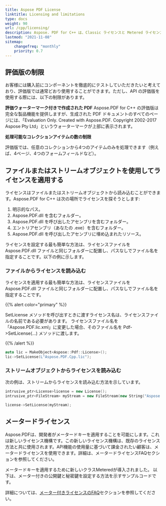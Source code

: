 ```yaml
---
title: Aspose PDF License
linktitle: Licensing and limitations
type: docs
weight: 90
url: /cpp/licensing/
description: Aspose. PDF for C++ は、Classic ライセンスと Metered ライセンスを取得することをお勧めします。また、製品をよりよく探索するために制限付きライセンスを使用します。
lastmod: "2021-11-08"
sitemap:
    changefreq: "monthly"
    priority: 0.7
---
```


## 評価版の制限

お客様には購入前にコンポーネントを徹底的にテストしていただきたいと考えており、評価版では通常どおり使用することができます。ただし、API の評価版を使用する際には、以下の制限があります。

**評価ウォーターマーク付きで作成された PDF**
Aspose.PDF for C++ の評価版は完全な製品機能を提供しますが、生成された PDF ドキュメントのすべてのページには、「Evaluation Only. Created with Aspose.PDF. Copyright 2002-2017 Aspose Pty Ltd」というウォーターマークが上部に表示されます。

**処理可能なコレクションアイテムの数の制限**

評価版では、任意のコレクションから4つのアイテムのみを処理できます（例えば、4ページ、4つのフォームフィールドなど）。

## ファイルまたはストリームオブジェクトを使用してライセンスを適用する

ライセンスはファイルまたはストリームオブジェクトから読み込むことができます。Aspose.PDF for C++ は次の場所でライセンスを探そうとします:

1. 明示的なパス。
1. Aspose.PDF.dll を含むフォルダー。
1. Aspose.PDF.dll を呼び出したアセンブリを含むフォルダー。
1. エントリアセンブリ（あなたの .exe）を含むフォルダー。
1. Aspose.PDF.dll を呼び出したアセンブリに埋め込まれたリソース。

ライセンスを設定する最も簡単な方法は、ライセンスファイルを Aspose.PDF.dll ファイルと同じフォルダーに配置し、パスなしでファイル名を指定することです。以下の例に示します。

### ファイルからライセンスを読み込む

ライセンスを適用する最も簡単な方法は、ライセンスファイルを Aspose.PDF.dll ファイルと同じフォルダーに配置し、パスなしでファイル名を指定することです。

{{% alert color="primary" %}}

SetLicense メソッドを呼び出すときに渡すライセンス名は、ライセンスファイルの名前である必要があります。 ライセンスファイル名を「Aspose.PDF.lic.xml」に変更した場合、そのファイル名を Pdf->SetLicense(…) メソッドに渡します。

{{% /alert %}}

```cpp
auto lic = MakeObject<Aspose::Pdf::License>();
lic->SetLicense(L"Aspose.PDF.Cpp.lic");
```

### ストリームオブジェクトからライセンスを読み込む

次の例は、ストリームからライセンスを読み込む方法を示しています。

```cpp
intrusive_ptr<License>license = new License();
intrusive_ptr<FileStream> myStream = new FileStream(new String("Aspose.PDF.Cpp.lic"), FileMode_Open);

license->SetLicense(myStream);
```

## メータードライセンス

Aspose.PDFは、開発者がメータードキーを適用することを可能にします。これは新しいライセンス機構です。この新しいライセンス機構は、既存のライセンス方法と共に使用されます。API機能の使用量に基づいて課金されたい顧客は、メータードライセンスを使用できます。詳細は、メータードライセンスFAQセクションを参照してください。

メータードキーを適用するために新しいクラスMeteredが導入されました。 以下は、メーター付きの公開鍵と秘密鍵を設定する方法を示すサンプルコードです。

詳細については、[メーター付きライセンスのFAQ](https://purchase.aspose.com/faqs/licensing/metered)セクションを参照してください。